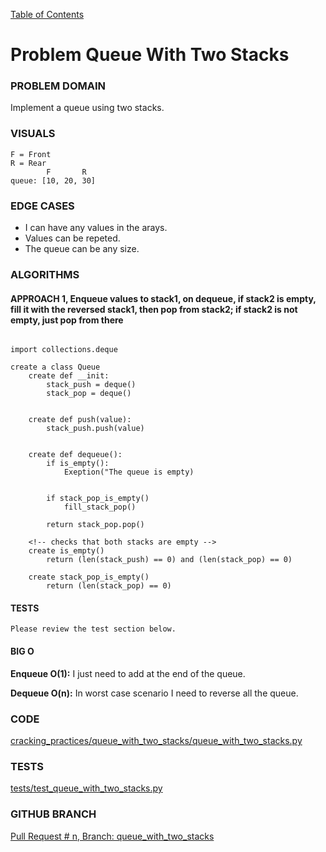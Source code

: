 [Table of Contents](../../README.md)

# Problem Queue With Two Stacks

### PROBLEM DOMAIN
Implement a queue using two stacks.


### VISUALS

```
F = Front
R = Rear
        F       R
queue: [10, 20, 30]

```

### EDGE CASES

- I can have any values in the arays.
- Values can be repeted.
- The queue can be any size.

### ALGORITHMS

#### APPROACH 1, Enqueue values to stack1, on dequeue, if stack2 is empty, fill it with the reversed stack1, then pop from stack2; if stack2 is not empty, just pop from there

```

import collections.deque

create a class Queue
    create def __init:
        stack_push = deque()
        stack_pop = deque()


    create def push(value):
        stack_push.push(value)


    create def dequeue():
        if is_empty():
            Exeption("The queue is empty)


        if stack_pop_is_empty()
            fill_stack_pop()

        return stack_pop.pop()

    <!-- checks that both stacks are empty -->
    create is_empty()
        return (len(stack_push) == 0) and (len(stack_pop) == 0)

    create stack_pop_is_empty()
        return (len(stack_pop) == 0)

```

#### TESTS

```
Please review the test section below.
```

#### BIG O

**Enqueue O(1):** I just need to add at the end of the queue.

**Dequeue O(n):** In worst case scenario I need to reverse all the queue.

### CODE

[cracking_practices/queue_with_two_stacks/queue_with_two_stacks.py](queue_with_two_stacks.py)

### TESTS

[tests/test_queue_with_two_stacks.py](../../tests/test_queue_with_two_stacks.py)

### GITHUB BRANCH

[Pull Request # n, Branch: queue_with_two_stacks](https://github.com/ilealm/cracking-practices/pull/X)
